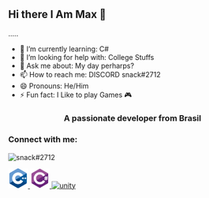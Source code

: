 ## Hi there  I Am Max 👋

<!--
**max1337xyz/max1337xyz** is a ✨ _special_ ✨ repository because its `README.md` (this file) appears on your GitHub profile.
-->.....

- 🌱 I’m currently learning: C# 
- 🤔 I’m looking for help with: College Stuffs
- 💬 Ask me about: My day perharps?
- 📫 How to reach me: DISCORD snack#2712
- 😄 Pronouns: He/Him
- ⚡ Fun fact: I Like to play Games 🎮

<h3 align="center">A passionate  developer from Brasil <h3>

<h3 align="left">Connect with me:</h3>
<p align="left">
<a target="blank"><img align="center" src="https://raw.githubusercontent.com/rahuldkjain/github-profile-readme-generator/master/src/images/icons/Social/discord.svg" alt="snack#2712" height="30" width="40" /></a>
</p>

<p align="left"> <a href="https://www.w3schools.com/cpp/" target="_blank" rel="noreferrer"> <img src="https://raw.githubusercontent.com/devicons/devicon/master/icons/cplusplus/cplusplus-original.svg" alt="cplusplus" width="40" height="40"/> </a> <a href="https://www.w3schools.com/cs/" target="_blank" rel="noreferrer"> <img src="https://raw.githubusercontent.com/devicons/devicon/master/icons/csharp/csharp-original.svg" alt="csharp" width="40" height="40"/> </a> <a href="https://unity.com/" target="_blank" rel="noreferrer"> <img src="https://www.vectorlogo.zone/logos/unity3d/unity3d-icon.svg" alt="unity" width="40" height="40"/> </a> </p>


